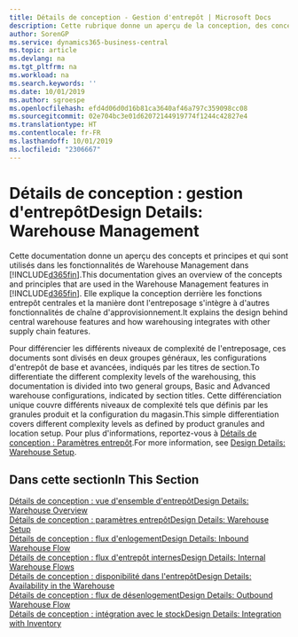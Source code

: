 ```yaml
---
title: Détails de conception - Gestion d'entrepôt | Microsoft Docs
description: Cette rubrique donne un aperçu de la conception, des concepts et des principes associés aux fonctionnalités de gestion d'entrepôt dans Business Central.
author: SorenGP
ms.service: dynamics365-business-central
ms.topic: article
ms.devlang: na
ms.tgt_pltfrm: na
ms.workload: na
ms.search.keywords: ''
ms.date: 10/01/2019
ms.author: sgroespe
ms.openlocfilehash: efd4d06d0d16b81ca3640af46a797c359098cc08
ms.sourcegitcommit: 02e704bc3e01d62072144919774f1244c42827e4
ms.translationtype: HT
ms.contentlocale: fr-FR
ms.lasthandoff: 10/01/2019
ms.locfileid: "2306667"
---
```

# <a name="design-details-warehouse-management"></a><span data-ttu-id="88eec-103">Détails de conception : gestion d'entrepôt</span><span class="sxs-lookup"><span data-stu-id="88eec-103">Design Details: Warehouse Management</span></span>
<span data-ttu-id="88eec-104">Cette documentation donne un aperçu des concepts et principes et qui sont utilisés dans les fonctionnalités de Warehouse Management dans [!INCLUDE[d365fin](includes/d365fin_md.md)].</span><span class="sxs-lookup"><span data-stu-id="88eec-104">This documentation gives an overview of the concepts and principles that are used in the Warehouse Management features in [!INCLUDE[d365fin](includes/d365fin_md.md)].</span></span> <span data-ttu-id="88eec-105">Elle explique la conception derrière les fonctions entrepôt centrales et la manière dont l'entreposage s'intègre à d'autres fonctionnalités de chaîne d'approvisionnement.</span><span class="sxs-lookup"><span data-stu-id="88eec-105">It explains the design behind central warehouse features and how warehousing integrates with other supply chain features.</span></span>  

<span data-ttu-id="88eec-106">Pour différencier les différents niveaux de complexité de l'entreposage, ces documents sont divisés en deux groupes généraux, les configurations d'entrepôt de base et avancées, indiqués par les titres de section.</span><span class="sxs-lookup"><span data-stu-id="88eec-106">To differentiate the different complexity levels of the warehousing, this documentation is divided into two general groups, Basic and Advanced warehouse configurations, indicated by section titles.</span></span> <span data-ttu-id="88eec-107">Cette différenciation unique couvre différents niveaux de complexité tels que définis par les granules produit et la configuration du magasin.</span><span class="sxs-lookup"><span data-stu-id="88eec-107">This simple differentiation covers different complexity levels as defined by product granules and location setup.</span></span> <span data-ttu-id="88eec-108">Pour plus d'informations, reportez\-vous à [Détails de conception : Paramètres entrepôt](design-details-warehouse-setup.md).</span><span class="sxs-lookup"><span data-stu-id="88eec-108">For more information, see [Design Details: Warehouse Setup](design-details-warehouse-setup.md).</span></span>  

## <a name="in-this-section"></a><span data-ttu-id="88eec-109">Dans cette section</span><span class="sxs-lookup"><span data-stu-id="88eec-109">In This Section</span></span>  
[<span data-ttu-id="88eec-110">Détails de conception : vue d'ensemble d'entrepôt</span><span class="sxs-lookup"><span data-stu-id="88eec-110">Design Details: Warehouse Overview</span></span>](design-details-warehouse-overview.md)  
[<span data-ttu-id="88eec-111">Détails de conception : paramètres entrepôt</span><span class="sxs-lookup"><span data-stu-id="88eec-111">Design Details: Warehouse Setup</span></span>](design-details-warehouse-setup.md)  
[<span data-ttu-id="88eec-112">Détails de conception : flux d'enlogement</span><span class="sxs-lookup"><span data-stu-id="88eec-112">Design Details: Inbound Warehouse Flow</span></span>](design-details-inbound-warehouse-flow.md)  
[<span data-ttu-id="88eec-113">Détails de conception : flux d'entrepôt internes</span><span class="sxs-lookup"><span data-stu-id="88eec-113">Design Details: Internal Warehouse Flows</span></span>](design-details-internal-warehouse-flows.md)  
[<span data-ttu-id="88eec-114">Détails de conception : disponibilité dans l'entrepôt</span><span class="sxs-lookup"><span data-stu-id="88eec-114">Design Details: Availability in the Warehouse</span></span>](design-details-availability-in-the-warehouse.md)  
[<span data-ttu-id="88eec-115">Détails de conception : flux de désenlogement</span><span class="sxs-lookup"><span data-stu-id="88eec-115">Design Details: Outbound Warehouse Flow</span></span>](design-details-outbound-warehouse-flow.md)  
[<span data-ttu-id="88eec-116">Détails de conception : intégration avec le stock</span><span class="sxs-lookup"><span data-stu-id="88eec-116">Design Details: Integration with Inventory</span></span>](design-details-integration-with-inventory.md)

